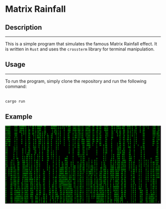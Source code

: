 # Matrix Rainfall

## Description

---

This is a simple program that simulates the famous Matrix Rainfall effect. It is written in `Rust` and uses the `crossterm` library for terminal manipulation.

## Usage

---

To run the program, simply clone the repository and run the following command:

```bash

cargo run
```

## Example
![Matrix Rainfall](Green-MatrixRainfall.png)